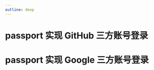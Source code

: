```yaml
---
outline: deep
---
```


# passport 实现 GitHub 三方账号登录

<!-- Client ID:
Ov23liN4jCGHiKsmcrPo

client Secret:
cfeb5c38a64dc2cb1da51659acf558fac9957319 -->

# passport 实现 Google 三方账号登录

<!-- Client ID:
994701689620-91u2vlf8q94hkjj91s4742oieu64369h.apps.googleusercontent.com
Client secret:
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 -->

<!-- https://console.cloud.google.com/auth/clients?inv=1&invt=AbtaEg&project=string-455310 -->
